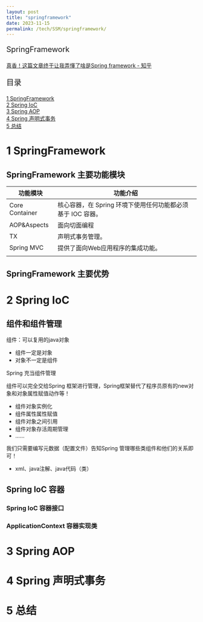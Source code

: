 ```yaml
---
layout: post
title: "springframework"
date: 2023-11-15
permalink: /tech/SSM/springframework/
---
```

<p style="font-size:20px;">SpringFramework</p>
<a href="https://zhuanlan.zhihu.com/p/557762402" target="_blank">真香！这篇文章终于让我弄懂了啥是Spring framework - 知乎</a>
<p style="font-size:20px;">目录</p>
<a href ="#1"> 1 SpringFramework </a><br>
<a href ="#2"> 2 Spring IoC </a><br>
<a href ="#3"> 3 Spring AOP </a><br>
<a href ="#4"> 4 Spring 声明式事务 </a><br>
<a href ="#5"> 5 总结 </a><br>

<h1 id="1"> 1 SpringFramework</h1>

## SpringFramework 主要功能模块

|功能模块|功能介绍|
|-|-|
|Core Container|核心容器，在 Spring 环境下使用任何功能都必须基于 IOC 容器。|
|AOP&Aspects|面向切面编程|
|TX|声明式事务管理。|
|Spring MVC|提供了面向Web应用程序的集成功能。|
||


## SpringFramework 主要优势



<h1 id="2"> 2 Spring IoC</h1>

## 组件和组件管理
组件：可以复用的java对象
- 组件一定是对象
- 对象不一定是组件

Spring 充当组件管理

组件可以完全交给Spring 框架进行管理，Spring框架替代了程序员原有的new对象和对象属性赋值动作等！
- 组件对象实例化
- 组件属性属性赋值
- 组件对象之间引用
- 组件对象存活周期管理
- ......

我们只需要编写元数据（配置文件）告知Spring 管理哪些类组件和他们的关系即可！
- xml、java注解、java代码（类）

## Spring IoC 容器
### Spring IoC 容器接口

### ApplicationContext 容器实现类


<h1 id="3"> 3 Spring AOP</h1>

<h1 id="4"> 4 Spring 声明式事务 </h1>

<h1 id="5"> 5 总结 </h1>
